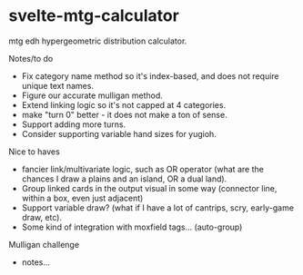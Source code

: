 # svelte-mtg-calculator
 mtg edh hypergeometric distribution calculator. 

 Notes/to do
 - Fix category name method so it's index-based, and does not require unique text names. 
 - Figure our accurate mulligan method.
 - Extend linking logic so it's not capped at 4 categories. 
 - make "turn 0" better - it does not make a ton of sense. 
 - Support adding more turns. 
  - Consider supporting variable hand sizes for yugioh.

 Nice to haves
 - fancier link/multivariate logic, such as OR operator (what are the chances I draw a plains and an island, OR a dual land).
 - Group linked cards in the output visual in some way (connector line, within a box, even just adjacent)
 - Support variable draw? (what if I have a lot of cantrips, scry, early-game draw, etc). 
 - Some kind of integration with moxfield tags... (auto-group)

Mulligan challenge
- notes...
